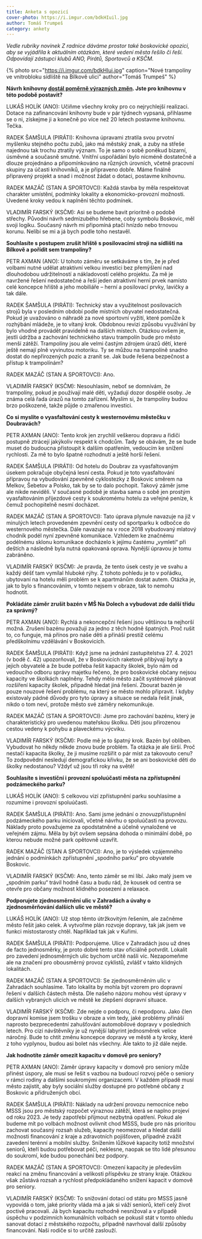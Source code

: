 ```yaml
---
title: Anketa s opozicí
cover-photo: https://i.imgur.com/bdkHIuil.jpg
author: Tomáš Trumpeš
category: ankety
---
```


*Vedle rubriky novinek Z radnice dáváme prostor také boskovické opozici, aby se vyjádřila k aktuálním otázkám, které vedení města řešilo či řeší. Odpovídají zástupci klubů ANO, Pirátů, Sportovců a KSČM.*

{% photo src="https://i.imgur.com/bdkHIui.jpg" caption="Nové trampolíny ve vnitrobloku sídliště na Bílkově ulici" author="Tomáš Trumpeš" %}

**Návrh knihovny [dostál poměrně výrazných změn](https://ohlasy.info/clanky/2022/05/z-radnice.html). Jste pro knihovnu v této podobě postavit?**

LUKÁŠ HOLÍK (ANO): Učiňme všechny kroky pro co nejrychlejší realizaci. Dotace na zafinancování knihovny bude v pár týdnech vypsaná, přihlasme se o ni, získejme ji a konečně po více než 20 letech postavme knihovnu. Tečka.

RADEK ŠAMŠULA (PIRÁTI): Knihovna úpravami ztratila svou prvotní myšlenku stejného počtu zubů, jako má městský znak, a zuby na střeše najednou tak trochu ztratily význam. To je samo o sobě poněkud bizarní, úsměvné a současně smutné. Vnitřní uspořádání bylo nicméně dostatečně a dlouze projednáno a připomínkováno na různých úrovních, včetně pracovní skupiny za účasti knihovníků, a je připraveno dobře. Máme finálně připravený projekt a snad i možnost žádat o dotaci, postavme knihovnu.

RADEK MAZÁČ (STAN A SPORTOVCI): Každá stavba by měla respektovat charakter umístění, podmínky lokality a ekonomicko-provozní možnosti. Uvedené kroky vedou k naplnění těchto podmínek.

VLADIMÍR FARSKÝ (KSČM): Asi se budeme bavit prioritně o podobě střechy. Původní návrh sedmizubého hřebene, coby symbolu Boskovic, měl svoji logiku. Současný návrh mi připomíná ptačí hnízdo nebo trnovou korunu. Nelíbí se mi a já bych podle toho nestavěl.

**Souhlasíte s postupem zrušit hřiště s posilovacími stroji na sídlišti na Bílkově a pořídit sem trampolíny?**

PETR AXMAN (ANO): U tohoto záměru se setkáváme s tím, že je před volbami nutné udělat atraktivní velkou investici bez přemýšlení nad dlouhodobou udržitelností a nákladovostí celého projektu. Za mě je navržené řešení nedostatečné a řeší jeden atraktivní herní prvek namísto celé koncepce hřiště a jeho mobiliáře – herní a posilovací prvky, lavičky a tak dále.

RADEK ŠAMŠULA (PIRÁTI): Technický stav a využitelnost posilovacích strojů byla v posledním období podle místních obyvatel nedostatečná. Pokud je uvažováno o náhradě za nové sportovní vyžití, které pomůže k rozhýbání mládeže, je to vítaný krok. Obdobnou revizi způsobu využívání by bylo vhodné provádět pravidelně na dalších místech. Otázkou ovšem je, jestli údržba a zachování technického stavu trampolín bude pro město menší zátěží. Trampolíny jsou ale velmi častým zdrojem úrazů dětí, které ještě nemají plně vyvinutou motoriku. Ty se můžou na trampolíně snadno dostat do nepřirozených pozic a zranit se. Jak bude řešena bezpečnost a přístup k trampolínám?

RADEK MAZÁČ (STAN A SPORTOVCI): Ano.

VLADIMÍR FARSKÝ (KSČM): Nesouhlasím, neboť se domnívám, že trampolíny, pokud je používají malé děti, vyžadují dozor dospělé osoby. Je známa celá řada úrazů na tomto zařízení. Myslím si, že trampolíny budou brzo poškozené, takže půjde o zmařenou investici.

**Co si myslíte o vyasfaltování cesty k westernovému městečku v Doubravách?**

PETR AXMAN (ANO): Tento krok jen zrychlil veškerou dopravu a řidiči postupně ztrácejí jakýkoliv respekt k chodcům. Tady se obávám, že se bude muset do budoucna přistoupit k dalším opatřením, vedoucím ke snížení rychlosti. Za mě to bylo špatné rozhodnutí a ještě horší řešení.

RADEK ŠAMŠULA (PIRÁTI): Od hotelu do Doubrav za vyasfaltovaným úsekem pokračuje obyčejná lesní cesta. Pokud je toto vyasfaltování přípravou na vybudování zpevněné cyklostezky z Boskovic směrem na Melkov, Šebetov a Polsko, tak by se to dalo pochopit. Takový záměr jsme ale nikde neviděli. V současné podobě je stavba sama o sobě jen prostým vyasfaltováním přijezdové cesty k soukromému hotelu za veřejné peníze, k čemuž pochopitelně nesmí docházet.

RADEK MAZÁČ (STAN A SPORTOVCI): Tato úprava plynule navazuje na již v minulých letech provedeném zpevnění cesty od sportparku k odbočce do westernového městečka. Dále navazuje na v roce 2018 vybudovaný mlatový chodník podél nyní zpevněné komunikace. Vzhledem ke značnému podélnému sklonu komunikace docházelo k jejímu častému „vymletí“ při deštích a následně byla nutná opakovaná oprava. Nynější úpravou je tomu zabráněno.

VLADIMÍR FARSKÝ (KSČM): Je pravda, že tento úsek cesty je ve svahu a každý déšť tam vymílal hluboké rýhy. Z tohoto pohledu je to v pořádku, ubytovaní na hotelu měli problém se k apartmánům dostat autem. Otázka je, jak to bylo s financováním, v tomto nejsem v obraze, tak to nemohu hodnotit.

**Pokládáte záměr zrušit bazén v MŠ Na Dolech a vybudovat zde další třídu za správný?**

PETR AXMAN (ANO): Rychlá a nekoncepční řešení jsou většinou ta nejhorší možná. Zrušení bazénu považuji za jedno z těch hodně špatných. Proč rušit to, co funguje, má přínos pro naše děti a přináší prestiž celému předškolnímu vzdělávání v Boskovicích.

RADEK ŠAMŠULA (PIRÁTI): Když jsme na jednání zastupitelstva 27. 4. 2021 (v bodě č. 42) upozorňovali, že v Boskovicích raketově přibývají byty a jejich obyvatelé a že bude potřeba řešit kapacity školek, bylo nám od vedoucího odboru správy majetku řečeno,  že pro boskovické občany nejsou kapacity ve školkách naplněny. Tehdy mělo město začít systémově plánovat rozšíření kapacity školek, případně hledat jiná řešení. Zbourat bazén je pouze nouzové řešení problému, na který se město mohlo připravit. I kdyby existovaly pádné důvody pro tyto úpravy a situace se nedala řešit jinak, nikdo o tom neví, protože město své záměry nekomunikuje.

RADEK MAZÁČ (STAN A SPORTOVCI): Jsme pro zachování bazénu, který je charakteristický pro uvedenou mateřskou školku. Děti jsou přirozenou cestou vedeny k pohybu a plaveckému výcviku.

VLADIMÍR FARSKÝ (KSČM): Podle mě je to špatný krok. Bazén byl oblíben. Vybudovat ho někdy někde znovu bude problém. Ta otázka je ale širší. Proč nestačí kapacita školky, že ji musíme rozšířit o pár míst za takovouto cenu? To zodpovědní nesledují demografickou křivku, že se ani boskovické děti do školky nedostanou? Vždyť už jsou tři roky na světě!

**Souhlasíte s investiční i provozní spoluúčastí města na zpřístupnění podzámeckého parku?**

LUKÁŠ HOLÍK (ANO): S celkovou vizí zpřístupnění parku souhlasíme a rozumíme i provozní spoluúčasti.

RADEK ŠAMŠULA (PIRÁTI): Ano. Sami jsme jednání o znovuzpřístupnění podzámeckého parku iniciovali, včetně návrhu o spoluúčasti na provozu. Náklady proto považujeme za opodstatněné a účelně vynaložené ve veřejném zájmu. Měla by být ovšem sepsána dohoda o minimální době, po kterou nebude možné park opětovně uzavřít.

RADEK MAZÁČ (STAN A SPORTOVCI): Ano, je to výsledek vzájemného jednání o podmínkách zpřístupnění „spodního parku“ pro obyvatele Boskovic.

VLADIMÍR FARSKÝ (KSČM): Ano, tento záměr se mi líbí. Jako malý jsem ve „spodním parku“ trávil hodně času a budu rád, že kousek od centra se otevře pro občany možnost klidného posezení a relaxace.

**Podporujete zjednosměrnění ulic v Zahradách a úvahy o zjednosměrňování dalších ulic ve městě?**

LUKÁŠ HOLÍK (ANO): Už stop těmto útržkovitým řešením, ale začněme město řešit jako celek. A vytvořme plán rozvoje dopravy, tak jak jsem ve funkci místostarosty chtěl. Například tak jak v Kuřimi.

RADEK ŠAMŠULA (PIRÁTI): Podporujeme. Ulice v Zahradách jsou už dnes de facto jednosměrky, je proto dobré tento stav oficiálně potvrdit. Lokalit pro zavedení jednosměrných ulic bychom určitě našli víc. Nezapomeňme ale na značení pro obousměrný provoz cyklistů, zvlášť v takto klidných lokalitách.

RADEK MAZÁČ (STAN A SPORTOVCI): Se zjednosměrněním ulic v Zahradách souhlasíme. Tato lokalita by mohla být vzorem pro dopravní řešení v dalších částech města. Dle našeho názoru mohou vést úpravy v dalších vybraných ulicích ve městě ke zlepšení dopravní situace.

VLADIMÍR FARSKÝ (KSČM): Zde nejde o podporu, či nepodporu. Jako člen dopravní komise jsem trošku v obraze a vím tedy, jaké problémy přináší naprosto bezprecedentní zahušťování automobilové dopravy v posledních letech. Pro cizí návštěvníky je už nynější labyrint jednosměrek velice náročný. Bude to chtít změnu koncepce dopravy ve městě a ty kroky, které z toho vyplynou, budou asi bolet nás všechny. Ale takto to již dále nejde.

**Jak hodnotíte záměr omezit kapacitu v domově pro seniory?**

PETR AXMAN (ANO): Záměr úpravy kapacity v domově pro seniory může přinést úspory, ale musí se řešit s vazbou na budoucí rozvoj péče o seniory v rámci rodiny a dalšími soukromými organizacemi. V každém případě musí město zajistit, aby byly sociální služby dostupné pro potřebné občany z Boskovic a přidružených obcí.

RADEK ŠAMŠULA (PIRÁTI): Náklady na udržení provozu nemocnice nebo MSSS jsou pro městský rozpočet výraznou zátěží, která se naplno projeví od roku 2023. Je tedy zapotřebí přijmout nezbytná opatření. Pokud ale budeme mít po volbách možnost ovlivnit chod MSSS, bude pro nás prioritou zachovat současný rozsah služeb, kapacity neomezovat a hledat další možnosti financování z kraje a zdravotních pojišťoven, případně zvážit zavedení terénní a mobilní služby. Snížením lůžkové kapacity totiž množství seniorů, kteří budou potřebovat péči, neklesne, naopak se tito lidé přesunou do soukromí, kde budou ponecháni bez podpory.

RADEK MAZÁČ (STAN A SPORTOVCI): Omezení kapacity je především reakcí na změnu financování a velikosti příspěvku ze strany kraje. Otázkou však zůstává rozsah a rychlost předpokládaného snížení kapacit v domově pro seniory.

VLADIMÍR FARSKÝ (KSČM): To snižování dotací od státu pro MSSS jasně vypovídá o tom, jaké priority vláda má a jak si váží seniorů, kteří celý život poctivě pracovali. Já bych kapacitu rozhodně nesnižoval a v případě úspěchu v podzimních komunálních volbách se pokusil stát v tomto ohledu sanovat dotací z městského rozpočtu, případně navrhoval další způsoby financování. Naši rodiče si to určitě zaslouží.
